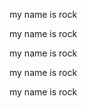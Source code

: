 <html>
<head>
</head>
<body>
  <p>my name is rock</p>
  <p>my name is rock</p>
  <p>my name is rock</p>
  <p>my name is rock</p>
  <p>my name is rock</p>
</body>
</html>  
